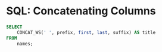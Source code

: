 # SQL: Concatenating Columns
```sql
SELECT
    CONCAT_WS(' ', prefix, first, last, suffix) AS title
FROM 
    names;
```